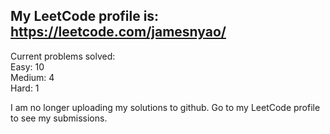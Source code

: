 ## My LeetCode profile is: https://leetcode.com/jamesnyao/

Current problems solved: <br/>
Easy: 10 <br/>
Medium: 4 <br/>
Hard: 1 <br/>

I am no longer uploading my solutions to github. Go to my LeetCode profile to see my submissions.
